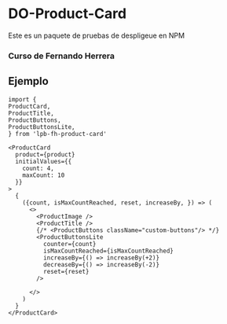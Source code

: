 # DO-Product-Card

Este es un paquete de pruebas de despligeue en NPM

### Curso de Fernando Herrera

## Ejemplo

```
import {
ProductCard,
ProductTitle,
ProductButtons,
ProductButtonsLite,
} from 'lpb-fh-product-card'
```


```
<ProductCard 
  product={product}
  initialValues={{
    count: 4,
    maxCount: 10
  }}
>
  {
    ({count, isMaxCountReached, reset, increaseBy, }) => (
      <>
        <ProductImage />
        <ProductTitle />
        {/* <ProductButtons className="custom-buttons"/> */}
        <ProductButtonsLite 
          counter={count} 
          isMaxCountReached={isMaxCountReached} 
          increaseBy={() => increaseBy(+2)}
          decreaseBy={() => increaseBy(-2)}
          reset={reset}
        />

      </>
    )
  }
</ProductCard>
```